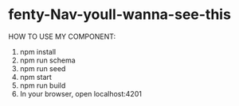 # fenty-Nav-youll-wanna-see-this

HOW TO USE MY COMPONENT:

1. npm install
2. npm run schema
3. npm run seed
4. npm start
5. npm run build
6. In your browser, open localhost:4201

